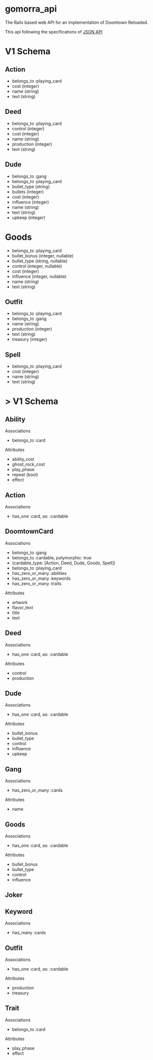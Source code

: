 # gomorra_api
The Rails based web API for an implementation of Doomtown Reloaded.

This api following the specifications of [JSON API](http://jsonapi.org)

# V1 Schema
## Action
- belongs_to :playing_card
- cost (integer)
- name (string)
- text (string)

## Deed
- belongs_to :playing_card
- control (integer)
- cost (integer)
- name (string)
- production (integer)
- text (string)

## Dude
- belongs_to :gang
- belongs_to :playing_card
- bullet_type (string)
- bullets (integer)
- cost (integer)
- influence (integer)
- name (string)
- text (string)
- upkeep (integer)

# Goods
- belongs_to :playing_card
- bullet_bonus (integer, nullable)
- bullet_type (string, nullable)
- control (integer, nullable)
- cost (integer)
- influence (integer, nullable)
- name (string)
- text (string)

## Outfit
- belongs_to :playing_card
- belongs_to :gang
- name (string)
- production (integer)
- text (string)
- treasury (integer)

## Spell
- belongs_to :playing_card
- cost (integer)
- name (string)
- text (string)

# > V1 Schema
## Ability
Associations
- belongs_to :card

Attributes
- ability_cost
- ghost_rock_cost
- play_phase
- repeat (bool)
- effect

## Action
Associations
- has_one :card, as: :cardable

## DoomtownCard
Associations
- belongs_to :gang
- belongs_to :cardable, polymorphic: true
- (cardable_type: [Action, Deed, Dude, Goods, Spell])
- belongs_to :playing_card
- has_zero_or_many :abilities
- has_zero_or_many :keywords
- has_zero_or_many :traits

Attributes
- artwork
- flavor_text
- title
- text

## Deed
Associations
- has_one :card, as: :cardable

Attributes
- control
- production

## Dude
Associations
- has_one :card, as: :cardable

Attributes
- bullet_bonus
- bullet_type
- control
- influence
- upkeep

## Gang
Associations
- has_zero_or_many :cards

Attributes
- name

## Goods
Associations
- has_one :card, as: :cardable

Attributes
- bullet_bonus
- bullet_type
- control
- influence

## Joker
## Keyword
Associations
- has_many :cards

## Outfit
Associations
- has_one :card, as: :cardable

Attributes
- production
- treasury

## Trait
Associations
- belongs_to :card

Attributes
- play_phase
- effect
